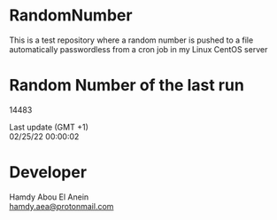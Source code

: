 # RandomNumber    
This is a test repository where a random number is pushed to a file automatically passwordless from a cron job in my Linux CentOS server    
# Random Number of the last run   
14483
      
Last update (GMT +1)    
02/25/22 00:00:02
# Developer    
Hamdy Abou El Anein   
hamdy.aea@protonmail.com
